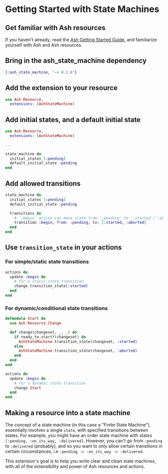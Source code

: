 # Getting Started with State Machines

## Get familiar with Ash resources

If you haven't already, read the [Ash Getting Started Guide](https://hexdocs.pm/ash/get-started.html), and familiarize yourself with Ash and Ash resources.

## Bring in the ash_state_machine dependency

```elixir
{:ash_state_machine, "~> 0.2.6"}
```

## Add the extension to your resource

```elixir
use Ash.Resource,
  extensions: [AshStateMachine]
```

## Add initial states, and a default initial state

```elixir
use Ash.Resource,
  extensions: [AshStateMachine]

...

state_machine do
  initial_states [:pending]
  default_initial_state :pending
end
```

## Add allowed transitions

```elixir
state_machine do
  initial_states [:pending]
  default_initial_state :pending

  transitions do
    # `:begin` action can move state from `:pending` to `:started`/`:aborted`
    transition :begin, from: :pending, to: [:started, :aborted]
  end
end
```

## Use `transition_state` in your actions

### For simple/static state transitions

```elixir
actions do
  update :begin do
    # for a static state transition
    change transition_state(:started)
  end
end
```

### For dynamic/conditional state transitions

```elixir
defmodule Start do
  use Ash.Resource.Change

  def change(changeset, _, _) do
    if ready_to_start?(changeset) do
      AshStateMachine.transition_state(changeset, :started)
    else
      AshStateMachine.transition_state(changeset, :aborted)
    end
  end
end

actions do
  update :begin do
    # for a dynamic state transition
    change Start
  end
end
```

## Making a resource into a state machine

The concept of a state machine (in this case a "Finite State Machine"), essentially involves a single `state`, with specified transitions between states. For example, you might have an order state machine with states `[:pending, :on_its_way, :delivered]`. However, you can't go from `:pending` to `:delivered` (probably), and so you want to only allow certain transitions in certain circumstances, i.e `:pending -> :on_its_way -> :delivered`.

This extension's goal is to help you write clear and clean state machines, with all of the extensibility and power of Ash resources and actions.
